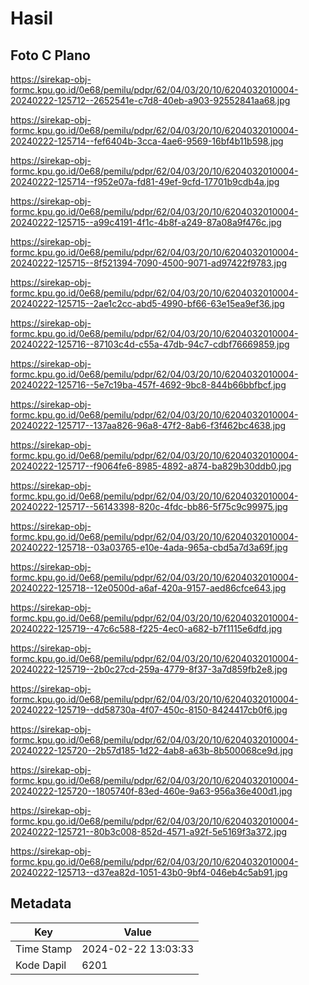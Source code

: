 # Hasil

## Foto C Plano

https://sirekap-obj-formc.kpu.go.id/0e68/pemilu/pdpr/62/04/03/20/10/6204032010004-20240222-125712--2652541e-c7d8-40eb-a903-92552841aa68.jpg

https://sirekap-obj-formc.kpu.go.id/0e68/pemilu/pdpr/62/04/03/20/10/6204032010004-20240222-125714--fef6404b-3cca-4ae6-9569-16bf4b11b598.jpg

https://sirekap-obj-formc.kpu.go.id/0e68/pemilu/pdpr/62/04/03/20/10/6204032010004-20240222-125714--f952e07a-fd81-49ef-9cfd-17701b9cdb4a.jpg

https://sirekap-obj-formc.kpu.go.id/0e68/pemilu/pdpr/62/04/03/20/10/6204032010004-20240222-125715--a99c4191-4f1c-4b8f-a249-87a08a9f476c.jpg

https://sirekap-obj-formc.kpu.go.id/0e68/pemilu/pdpr/62/04/03/20/10/6204032010004-20240222-125715--8f521394-7090-4500-9071-ad97422f9783.jpg

https://sirekap-obj-formc.kpu.go.id/0e68/pemilu/pdpr/62/04/03/20/10/6204032010004-20240222-125715--2ae1c2cc-abd5-4990-bf66-63e15ea9ef36.jpg

https://sirekap-obj-formc.kpu.go.id/0e68/pemilu/pdpr/62/04/03/20/10/6204032010004-20240222-125716--87103c4d-c55a-47db-94c7-cdbf76669859.jpg

https://sirekap-obj-formc.kpu.go.id/0e68/pemilu/pdpr/62/04/03/20/10/6204032010004-20240222-125716--5e7c19ba-457f-4692-9bc8-844b66bbfbcf.jpg

https://sirekap-obj-formc.kpu.go.id/0e68/pemilu/pdpr/62/04/03/20/10/6204032010004-20240222-125717--137aa826-96a8-47f2-8ab6-f3f462bc4638.jpg

https://sirekap-obj-formc.kpu.go.id/0e68/pemilu/pdpr/62/04/03/20/10/6204032010004-20240222-125717--f9064fe6-8985-4892-a874-ba829b30ddb0.jpg

https://sirekap-obj-formc.kpu.go.id/0e68/pemilu/pdpr/62/04/03/20/10/6204032010004-20240222-125717--56143398-820c-4fdc-bb86-5f75c9c99975.jpg

https://sirekap-obj-formc.kpu.go.id/0e68/pemilu/pdpr/62/04/03/20/10/6204032010004-20240222-125718--03a03765-e10e-4ada-965a-cbd5a7d3a69f.jpg

https://sirekap-obj-formc.kpu.go.id/0e68/pemilu/pdpr/62/04/03/20/10/6204032010004-20240222-125718--12e0500d-a6af-420a-9157-aed86cfce643.jpg

https://sirekap-obj-formc.kpu.go.id/0e68/pemilu/pdpr/62/04/03/20/10/6204032010004-20240222-125719--47c6c588-f225-4ec0-a682-b7f1115e6dfd.jpg

https://sirekap-obj-formc.kpu.go.id/0e68/pemilu/pdpr/62/04/03/20/10/6204032010004-20240222-125719--2b0c27cd-259a-4779-8f37-3a7d859fb2e8.jpg

https://sirekap-obj-formc.kpu.go.id/0e68/pemilu/pdpr/62/04/03/20/10/6204032010004-20240222-125719--dd58730a-4f07-450c-8150-8424417cb0f6.jpg

https://sirekap-obj-formc.kpu.go.id/0e68/pemilu/pdpr/62/04/03/20/10/6204032010004-20240222-125720--2b57d185-1d22-4ab8-a63b-8b500068ce9d.jpg

https://sirekap-obj-formc.kpu.go.id/0e68/pemilu/pdpr/62/04/03/20/10/6204032010004-20240222-125720--1805740f-83ed-460e-9a63-956a36e400d1.jpg

https://sirekap-obj-formc.kpu.go.id/0e68/pemilu/pdpr/62/04/03/20/10/6204032010004-20240222-125721--80b3c008-852d-4571-a92f-5e5169f3a372.jpg

https://sirekap-obj-formc.kpu.go.id/0e68/pemilu/pdpr/62/04/03/20/10/6204032010004-20240222-125713--d37ea82d-1051-43b0-9bf4-046eb4c5ab91.jpg


## Metadata

| Key        | Value               |
| ---------- | ------------------- |
| Time Stamp | 2024-02-22 13:03:33 |
| Kode Dapil | 6201                |



